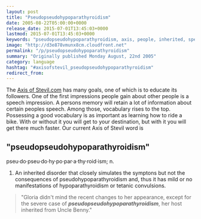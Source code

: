 ```yaml
---
layout: post
title: "Pseudopseudohypoparathyroidism"
date: 2005-08-22T05:00:00+0000
release_date: 2015-07-01T13:45:03+0000
lastmod: 2015-07-01T13:45:03+0000
keywords: "pseudopseudohypoparathyroidism, axis, people, inherited, speech"
image: "http://d3e878vmunx8cm.cloudfront.net"
permalink: "/p/pseudopseudohypoparathyroidism"
summary: "Originally published Monday August, 22nd 2005"
category: language
hashtag: "#axisofstevil_pseudopseudohypoparathyroidism"
redirect_from:
---
```


The [Axis of Stevil.com](/ "Axis of Stevil.com") has many goals, one of which is to educate its followers. One of the first impressions people gain about other people is a speech impression. A persons memory will retain a lot of information about certain peoples speech. Among those, vocabulary rises to the top. Possessing a good vocabulary is as important as learning how to ride a bike. With or without it you will get to your destination, but with it you will get there much faster. Our current Axis of Stevil word is

## "pseudopseudohypoparathyroidism" ##

pseu·do·pseu·do·hy·po·par·a·thy·roid·ism; n.

1. An inherited disorder that closely simulates the symptons but not the consequences of pseudohypoparathyroidism and, thus it has mild or no manifestations of hypoparathyroidism or tetanic convulsions.
 
> "Gloria didn't mind the recent changes to her appearance, except for the severe case of ***pseudopseudohypoparathyroidism***, her host inherited from Uncle Benny."
